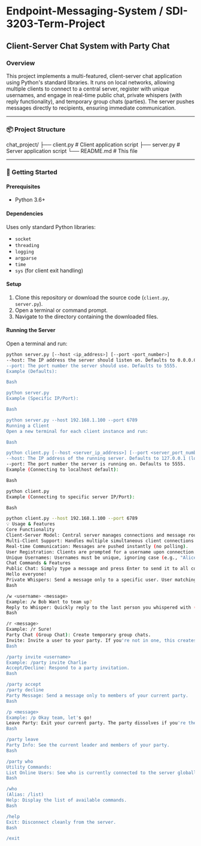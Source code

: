 # Endpoint-Messaging-System / SDI-3203-Term-Project

## Client-Server Chat System with Party Chat

### Overview

This project implements a multi-featured, client-server chat application using Python's standard libraries. It runs on local networks, allowing multiple clients to connect to a central server, register with unique usernames, and engage in real-time public chat, private whispers (with reply functionality), and temporary group chats (parties). The server pushes messages directly to recipients, ensuring immediate communication.

---

### 📦 Project Structure

chat_project/
├── client.py        # Client application script
├── server.py        # Server application script
└── README.md        # This file


---

### 🚀 Getting Started

#### Prerequisites

* Python 3.6+

#### Dependencies

Uses only standard Python libraries:
* `socket`
* `threading`
* `logging`
* `argparse`
* `time`
* `sys` (for client exit handling)

#### Setup

1.  Clone this repository or download the source code (`client.py`, `server.py`).
2.  Open a terminal or command prompt.
3.  Navigate to the directory containing the downloaded files.

#### Running the Server

Open a terminal and run:

```bash
python server.py [--host <ip_address>] [--port <port_number>]
--host: The IP address the server should listen on. Defaults to 0.0.0.0 (listens on all available interfaces). Use your machine's specific LAN IP if you want clients on other machines to connect.
--port: The port number the server should use. Defaults to 5555.
Example (Defaults):

Bash

python server.py
Example (Specific IP/Port):

Bash

python server.py --host 192.168.1.100 --port 6789
Running a Client
Open a new terminal for each client instance and run:

Bash

python client.py [--host <server_ip_address>] [--port <server_port_number>]
--host: The IP address of the running server. Defaults to 127.0.0.1 (localhost). Use the server's actual IP address if connecting from a different machine.
--port: The port number the server is running on. Defaults to 5555.
Example (Connecting to localhost default):

Bash

python client.py
Example (Connecting to specific server IP/Port):

Bash

python client.py --host 192.168.1.100 --port 6789
💡 Usage & Features
Core Functionality
Client-Server Model: Central server manages connections and message routing.
Multi-Client Support: Handles multiple simultaneous client connections using threading.
Real-time Communication: Messages are pushed instantly (no polling).
User Registration: Clients are prompted for a username upon connection.
Unique Usernames: Usernames must be unique, ignoring case (e.g., "Alice" and "alice" cannot both be online).
Chat Commands & Features
Public Chat: Simply type a message and press Enter to send it to all connected users.
Hello everyone!
Private Whispers: Send a message only to a specific user. User matching is case-insensitive.
Bash

/w <username> <message>
Example: /w Bob Want to team up?
Reply to Whisper: Quickly reply to the last person you whispered with (sent or received).
Bash

/r <message>
Example: /r Sure!
Party Chat (Group Chat): Create temporary group chats.
Invite: Invite a user to your party. If you're not in one, this creates a new party.
Bash

/party invite <username>
Example: /party invite Charlie
Accept/Decline: Respond to a party invitation.
Bash

/party accept
/party decline
Party Message: Send a message only to members of your current party.
Bash

/p <message>
Example: /p Okay team, let's go!
Leave Party: Exit your current party. The party dissolves if you're the last member; leadership passes if you were the leader.
Bash

/party leave
Party Info: See the current leader and members of your party.
Bash

/party who
Utility Commands:
List Online Users: See who is currently connected to the server globally.
Bash

/who
(Alias: /list)
Help: Display the list of available commands.
Bash

/help
Exit: Disconnect cleanly from the server.
Bash

/exit

